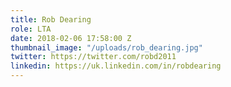 ```yaml
---
title: Rob Dearing
role: LTA
date: 2018-02-06 17:58:00 Z
thumbnail_image: "/uploads/rob_dearing.jpg"
twitter: https://twitter.com/robd2011
linkedin: https://uk.linkedin.com/in/robdearing
---
```


